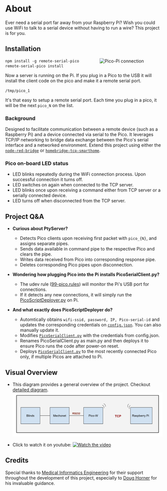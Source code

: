 # About
Ever need a serial port far away from your Raspberry Pi? Wish you could use WiFi to talk to a serial device without having to run a wire? This project is for you.

## Installation
<img src="./img/3.GIF" alt="Pico-Pi connection" width="40%" align="right"/>

```
npm install -g remote-serial-pico
remote-serial-pico install
```

Now a server is running on the Pi. If you plug in a Pico to the USB it will install the client code on the pico and make it a remote serial port.

`/tmp/pico_1`

It's that easy to setup a remote serial port. Each time you plug in a pico, it will be the next `pico_N` on the list.

### Background
Designed to facilitate communication between a remote device (such as a Raspberry Pi) and a device connected via serial to the Pico. It leverages TCP/IP networking to bridge data exchange between the Pico's serial interface and a networked environment. Extend this project using either the [`node-red-bridge`](https://github.com/RajkumarGara/node-red-bridge) or [`homebridge-tcp-smarthome`](https://github.com/RajkumarGara/homebridge-tcp-smarthome).

### Pico on-board LED status
* LED blinks repeatedly during the WiFi connection process. Upon successful connection it turns off.
* LED switches on again when connected to the TCP server.
* LED blinks once upon receiving a command either from TCP server or a serially connected device.
* LED turns off when disconnected from the TCP server.

## Project Q&A
* **Curious about PtyServer?**
    * Detects Pico clients upon receiving first packet with `pico_{N}`, and assigns separate pipes.
    * Sends data available in command pipe to the respective Pico and clears the pipe.
    * Writes data received from Pico into corresponding response pipe.
    * Deletes corresponding Pico pipes upon disconnection.

* **Wondering how plugging Pico into the Pi installs PicoSerialClient.py?**
    * The udev rule ([99-pico.rules](./src/99-pico.rules)) will monitor the Pi's USB port for connections.
    * If it detects any new connections, it will simply run the [PicoScriptDeployer.py](./src/PicoScriptDeployer.py) on Pi.

* **And what exactly does PicoScriptDeployer do?**
    * Automtically obtains `wifi-ssid, password, IP, Pico-serial-id` and updates the corresponding credentials on [`config.json`](./src/config.json). You can also manually update it.
    * Modifies [`PicoSerialClient.py`](./src/PicoSerialClient.py) with the credentials from config.json.
    * Renames PicoSerialClient.py as main.py and then deploys it to ensure Pico runs the code after power-on reset.
    * Deploys [`PicoSerialClient.py`](./src/PicoSerialClient.py) to the most recently connected Pico only, if multiple Picos are attached to Pi.

## Visual Overview
* This diagram provides a general overview of the project. Checkout [detailed diagram](img/2.jpg).
    ![block diagram](img/1.jpg)

* Click to watch it on youtube:
    [![Watch the video](img/4.GIF)](https://youtu.be/M36LoMouvPg)

## Credits
Special thanks to [Medical Informatics Engineering](https://www.mieweb.com/) for their support throughout the development of this project, especially to [Doug Horner](https://github.com/horner) for his invaluable guidance.
